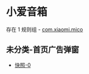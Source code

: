 # 小爱音箱

存在 1 规则组 - [com.xiaomi.mico](/src/apps/com.xiaomi.mico.ts)

## 未分类-首页广告弹窗

- [快照-0](https://i.gkd.li/i/12745621)
